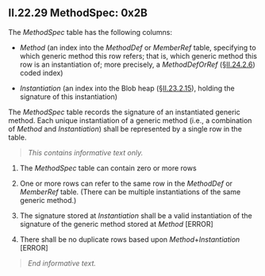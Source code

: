 ## II.22.29 MethodSpec: 0x2B

The _MethodSpec_ table has the following columns:

 * _Method_ (an index into the _MethodDef_ or _MemberRef_ table, specifying to which generic method this row refers; that is, which generic method this row is an instantiation of; more precisely, a _MethodDefOrRef_ (§[II.24.2.6](#todo-missing-hyperlink)) coded index)

 * _Instantiation_ (an index into the Blob heap (§[II.23.2.15](#todo-missing-hyperlink)), holding the signature of this instantiation)
 
The _MethodSpec_ table records the signature of an instantiated generic method. Each unique instantiation of a generic method (i.e., a combination of _Method_ and _Instantiation_) shall be represented by a single row in the table.

> _This contains informative text only._

 1. The _MethodSpec_ table can contain zero or more rows

 2. One or more rows can refer to the same row in the _MethodDef_ or _MemberRef_ table. (There can be multiple instantiations of the same generic method.)

 3. The signature stored at _Instantiation_ shall be a valid instantiation of the signature of the generic method stored at _Method_ \[ERROR\]

 4. There shall be no duplicate rows based upon _Method_+_Instantiation_ \[ERROR\]

> _End informative text._
